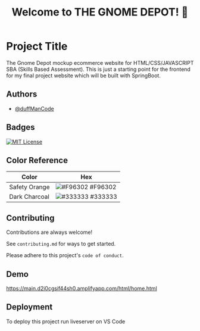 <h1 align="center">Welcome to THE GNOME DEPOT! 👋</h1>
<a href="https://main.d2i0cgsif44sh0.amplifyapp.com/html/home.html" target="_blank"><img src="img/misc/GnomeDepotReadMe.png" alt=""></img></a>

# Project Title

The Gnome Depot mockup ecommerce website for HTML/CSS/JAVASCRIPT SBA (Skills Based Assessment).
This is just a starting point for the frontend for my final project website which will be built
with SpringBoot.



## Authors

- [@duffManCode](https://www.github.com/thewalkingduff)


## Badges



[![MIT License](https://img.shields.io/badge/License-MIT-green.svg)](https://choosealicense.com/licenses/mit/)

## Color Reference

| Color             | Hex                                                                |
| ----------------- | ------------------------------------------------------------------ |
| Safety Orange | ![#F96302](https://via.placeholder.com/10/F96302?text=+) #F96302 |
| Dark Charcoal | ![#333333](https://via.placeholder.com/10/333333?text=+) #333333 |
## Contributing

Contributions are always welcome!

See `contributing.md` for ways to get started.

Please adhere to this project's `code of conduct`.


## Demo

https://main.d2i0cgsif44sh0.amplifyapp.com/html/home.html


## Deployment

To deploy this project run liveserver on VS Code

